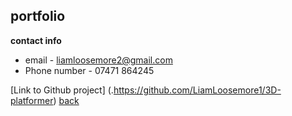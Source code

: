 
## portfolio
**contact info** 

- email - liamloosemore2@gmail.com
- Phone number - 07471 864245

[Link to Github project] (.https://github.com/LiamLoosemore1/3D-platformer)
[back](./)
